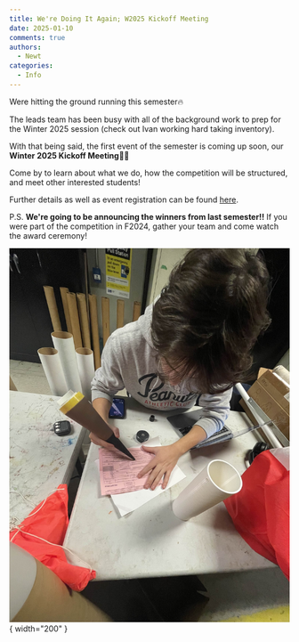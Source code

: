 ```yaml
---
title: We're Doing It Again; W2025 Kickoff Meeting
date: 2025-01-10
comments: true
authors:
  - Newt
categories:
  - Info
---
```


Were hitting the ground running this semester🔥

The leads team has been busy with all of the background work to prep for the Winter 2025 session (check out Ivan working hard taking inventory).


With that being said, the first event of the semester is coming up soon, our **Winter 2025 Kickoff Meeting**📢📢

Come by to learn about what we do, how the competition will be structured, and meet other interested students!

Further details as well as event registration can be found [here].


P.S. **We're going to be announcing the winners from last semester!!** If you were part of the competition in F2024, gather your team and come watch the award ceremony!



![alt text](IMG_5112.jpg){ width="200" }


[here]: https://www.eventbrite.com/e/mars-w2025-kickoff-meeting-tickets-1134725527599?aff=oddtdtcreator&fbclid=PAZXh0bgNhZW0CMTEAAaZlyuoFtH7Gh3-64YLWKAAaAkD2UqPP-24BPVRP0Z0e2QmWTjr_5sP4kqY_aem_k8RwNawZ8rXbmGoWLOWrvQ